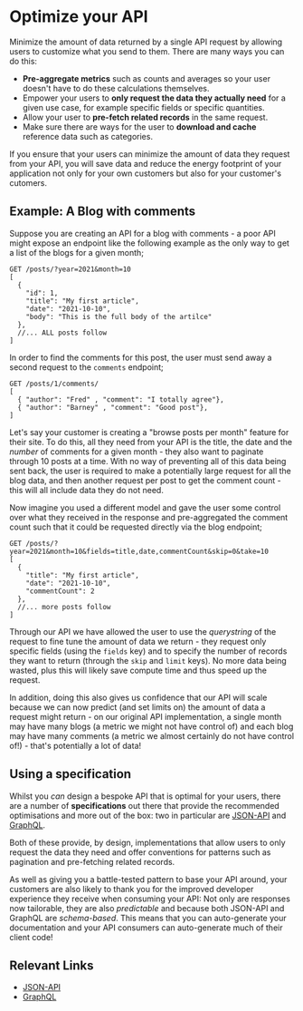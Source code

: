 # Optimize your API

Minimize the amount of data returned by a single API request by allowing users to customize what you send to them. There are many ways you can do this:

- **Pre-aggregate metrics** such as counts and averages so your user doesn't have to do these calculations themselves.
- Empower your users to **only request the data they actually need** for a given use case, for example specific fields or specific quantities.
- Allow your user to **pre-fetch related records** in the same request.
- Make sure there are ways for the user to **download and cache** reference data such as categories.

If you ensure that your users can minimize the amount of data they request from your API, you will save data and reduce the energy footprint of your application not only for your own customers but also for your customer's cutomers.

## Example: A Blog with comments

Suppose you are creating an API for a blog with comments - a poor API might expose an endpoint like the following example as the only way to get a list of the blogs for a given month;

```
GET /posts/?year=2021&month=10
[
  {
    "id": 1,
    "title": "My first article",
    "date": "2021-10-10",
    "body": "This is the full body of the artilce"
  },
  //... ALL posts follow
]
```

In order to find the comments for this post, the user must send away a second request to the `comments` endpoint;

```
GET /posts/1/comments/
[
  { "author": "Fred" , "comment": "I totally agree"},
  { "author": "Barney" , "comment": "Good post"},
]
```

Let's say your customer is creating a "browse posts per month" feature for their site. To do this, all they need from your API is the title, the date and the _number_ of comments for a given month - they also want to paginate through 10 posts at a time. With no way of preventing all of this data being sent back, the user is required to make a potentially large request for all the blog data, and then another request per post to get the comment count - this will all include data they do not need.

Now imagine you used a different model and gave the user some control over what they received in the response and pre-aggregated the comment count such that it could be requested directly via the blog endpoint;

```
GET /posts/?year=2021&month=10&fields=title,date,commentCount&skip=0&take=10
[
  {
    "title": "My first article",
    "date": "2021-10-10",
    "commentCount": 2
  },
  //... more posts follow
]
```

Through our API we have allowed the user to use the _querystring_ of the request to fine tune the amount of data we return - they request only specific fields (using the `fields` key) and to specify the number of records they want to return (through the `skip` and `limit` keys). No more data being wasted, plus this will likely save compute time and thus speed up the request.

In addition, doing this also gives us confidence that our API will scale because we can now predict (and set limits on) the amount of data a request might return - on our original API implementation, a single month may have many blogs (a metric we might not have control of) and each blog may have many comments (a metric we almost certainly do not have control of!) - that's potentially a lot of data!

## Using a specification

Whilst you _can_ design a bespoke API that is optimal for your users, there are a number of **specifications** out there that provide the recommended optimisations and more out of the box: two in particular are [JSON-API](https://jsonapi.org/) and [GraphQL](https://graphql.org/).

Both of these provide, by design, implementations that allow users to only request the data they need and offer conventions for patterns such as pagination and pre-fetching related records.

As well as giving you a battle-tested pattern to base your API around, your customers are also likely to thank you for the improved developer experience they receive when consuming your API: Not only are responses now tailorable, they are also _predictable_ and because both JSON-API and GraphQL are _schema-based_. This means that you can auto-generate your documentation and your API consumers can auto-generate much of their client code!

## Relevant Links

- [JSON-API](https://jsonapi.org/)
- [GraphQL](https://graphql.org/)
